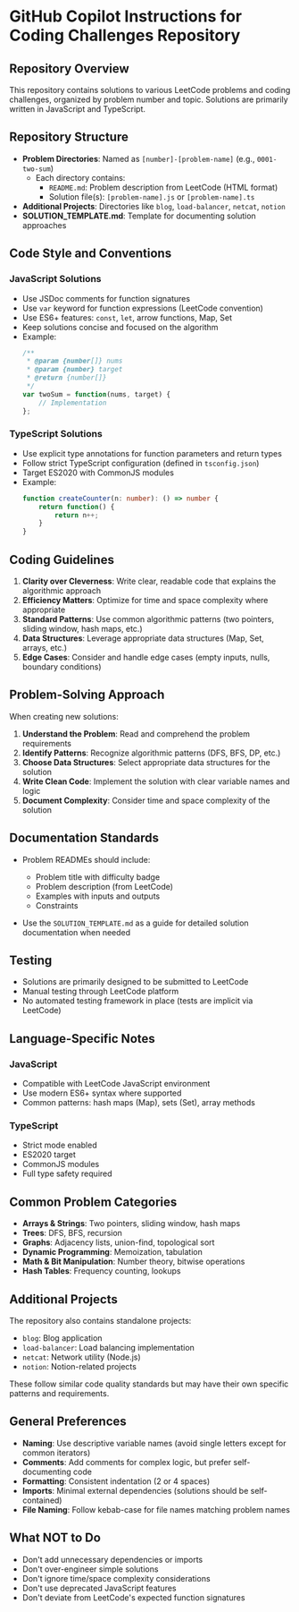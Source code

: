 # GitHub Copilot Instructions for Coding Challenges Repository

## Repository Overview

This repository contains solutions to various LeetCode problems and coding challenges, organized by problem number and topic. Solutions are primarily written in JavaScript and TypeScript.

## Repository Structure

- **Problem Directories**: Named as `[number]-[problem-name]` (e.g., `0001-two-sum`)
  - Each directory contains:
    - `README.md`: Problem description from LeetCode (HTML format)
    - Solution file(s): `[problem-name].js` or `[problem-name].ts`
- **Additional Projects**: Directories like `blog`, `load-balancer`, `netcat`, `notion`
- **SOLUTION_TEMPLATE.md**: Template for documenting solution approaches

## Code Style and Conventions

### JavaScript Solutions

- Use JSDoc comments for function signatures
- Use `var` keyword for function expressions (LeetCode convention)
- Use ES6+ features: `const`, `let`, arrow functions, Map, Set
- Keep solutions concise and focused on the algorithm
- Example:
  ```javascript
  /**
   * @param {number[]} nums
   * @param {number} target
   * @return {number[]}
   */
  var twoSum = function(nums, target) {
      // Implementation
  };
  ```

### TypeScript Solutions

- Use explicit type annotations for function parameters and return types
- Follow strict TypeScript configuration (defined in `tsconfig.json`)
- Target ES2020 with CommonJS modules
- Example:
  ```typescript
  function createCounter(n: number): () => number {
      return function() {
          return n++;
      }
  }
  ```

## Coding Guidelines

1. **Clarity over Cleverness**: Write clear, readable code that explains the algorithmic approach
2. **Efficiency Matters**: Optimize for time and space complexity where appropriate
3. **Standard Patterns**: Use common algorithmic patterns (two pointers, sliding window, hash maps, etc.)
4. **Data Structures**: Leverage appropriate data structures (Map, Set, arrays, etc.)
5. **Edge Cases**: Consider and handle edge cases (empty inputs, nulls, boundary conditions)

## Problem-Solving Approach

When creating new solutions:

1. **Understand the Problem**: Read and comprehend the problem requirements
2. **Identify Patterns**: Recognize algorithmic patterns (DFS, BFS, DP, etc.)
3. **Choose Data Structures**: Select appropriate data structures for the solution
4. **Write Clean Code**: Implement the solution with clear variable names and logic
5. **Document Complexity**: Consider time and space complexity of the solution

## Documentation Standards

- Problem READMEs should include:
  - Problem title with difficulty badge
  - Problem description (from LeetCode)
  - Examples with inputs and outputs
  - Constraints
  
- Use the `SOLUTION_TEMPLATE.md` as a guide for detailed solution documentation when needed

## Testing

- Solutions are primarily designed to be submitted to LeetCode
- Manual testing through LeetCode platform
- No automated testing framework in place (tests are implicit via LeetCode)

## Language-Specific Notes

### JavaScript
- Compatible with LeetCode JavaScript environment
- Use modern ES6+ syntax where supported
- Common patterns: hash maps (Map), sets (Set), array methods

### TypeScript
- Strict mode enabled
- ES2020 target
- CommonJS modules
- Full type safety required

## Common Problem Categories

- **Arrays & Strings**: Two pointers, sliding window, hash maps
- **Trees**: DFS, BFS, recursion
- **Graphs**: Adjacency lists, union-find, topological sort
- **Dynamic Programming**: Memoization, tabulation
- **Math & Bit Manipulation**: Number theory, bitwise operations
- **Hash Tables**: Frequency counting, lookups

## Additional Projects

The repository also contains standalone projects:
- `blog`: Blog application
- `load-balancer`: Load balancing implementation
- `netcat`: Network utility (Node.js)
- `notion`: Notion-related projects

These follow similar code quality standards but may have their own specific patterns and requirements.

## General Preferences

- **Naming**: Use descriptive variable names (avoid single letters except for common iterators)
- **Comments**: Add comments for complex logic, but prefer self-documenting code
- **Formatting**: Consistent indentation (2 or 4 spaces)
- **Imports**: Minimal external dependencies (solutions should be self-contained)
- **File Naming**: Follow kebab-case for file names matching problem names

## What NOT to Do

- Don't add unnecessary dependencies or imports
- Don't over-engineer simple solutions
- Don't ignore time/space complexity considerations
- Don't use deprecated JavaScript features
- Don't deviate from LeetCode's expected function signatures
